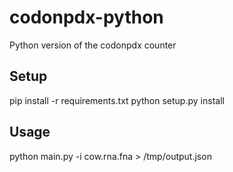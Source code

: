 codonpdx-python
===============

Python version of the codonpdx counter

Setup
-----

pip install -r requirements.txt
python setup.py install


Usage
-------

python main.py -i cow.rna.fna  > /tmp/output.json
